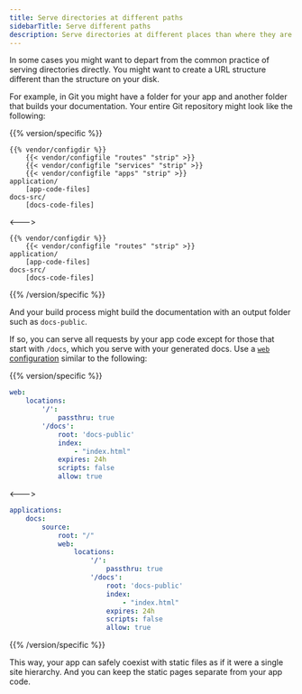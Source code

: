 ```yaml
---
title: Serve directories at different paths
sidebarTitle: Serve different paths
description: Serve directories at different places than where they are in your app.
---
```


In some cases you might want to depart from the common practice of serving directories directly.
You might want to create a URL structure different than the structure on your disk.

For example, in Git you might have a folder for your app and another folder that builds your documentation.
Your entire Git repository might look like the following:

{{% version/specific %}}
```text
{{% vendor/configdir %}}
    {{< vendor/configfile "routes" "strip" >}}
    {{< vendor/configfile "services" "strip" >}}
    {{< vendor/configfile "apps" "strip" >}}
application/
    [app-code-files]
docs-src/
    [docs-code-files]
```
<--->
```text
{{% vendor/configdir %}}
    {{< vendor/configfile "routes" "strip" >}}
application/
    [app-code-files]
docs-src/
    [docs-code-files]
```
{{% /version/specific %}}

And your build process might build the documentation with an output folder such as `docs-public`.

If so, you can serve all requests by your app code except for those that start with `/docs`,
which you serve with your generated docs.
Use a [`web` configuration](../app-reference.md#web) similar to the following:

{{% version/specific %}}
```yaml {configfile="apps"}
web:
    locations:
        '/':
            passthru: true
        '/docs':
            root: 'docs-public'
            index:
                - "index.html"
            expires: 24h
            scripts: false
            allow: true
```
<--->
```yaml {configfile="apps"}
applications:
    docs:
        source:
            root: "/"
            web:
                locations:
                    '/':
                        passthru: true
                    '/docs':
                        root: 'docs-public'
                        index:
                            - "index.html"
                        expires: 24h
                        scripts: false
                        allow: true
```
{{% /version/specific %}}

This way, your app can safely coexist with static files as if it were a single site hierarchy.
And you can keep the static pages separate from your app code.

